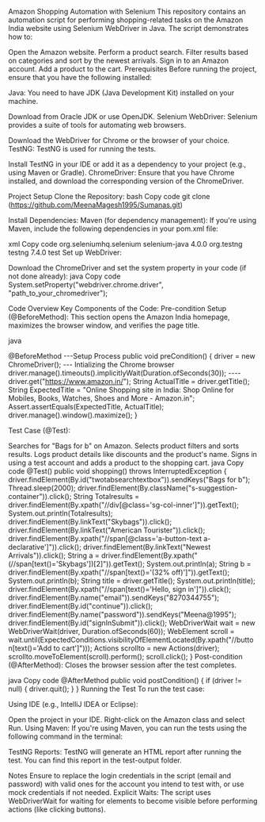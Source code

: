 Amazon Shopping Automation with Selenium
This repository contains an automation script for performing shopping-related tasks on the Amazon India website using Selenium WebDriver in Java. 
The script demonstrates how to:

Open the Amazon website.
Perform a product search.
Filter results based on categories and sort by the newest arrivals.
Sign in to an Amazon account.
Add a product to the cart.
Prerequisites
Before running the project, ensure that you have the following installed:

Java: You need to have JDK (Java Development Kit) installed on your machine.

Download from Oracle JDK or use OpenJDK.
Selenium WebDriver: Selenium provides a suite of tools for automating web browsers.

Download the WebDriver for Chrome or the browser of your choice.
TestNG: TestNG is used for running the tests.

Install TestNG in your IDE or add it as a dependency to your project (e.g., using Maven or Gradle).
ChromeDriver: Ensure that you have Chrome installed, and download the corresponding version of the ChromeDriver.

Project Setup
Clone the Repository:
bash
Copy code
git clone (https://github.com/MeenaMagesh1995/Sumanas.git)

Install Dependencies:
Maven (for dependency management): If you're using Maven, include the following dependencies in your pom.xml file:

xml
Copy code
<dependencies>
    <dependency>
        <groupId>org.seleniumhq.selenium</groupId>
        <artifactId>selenium-java</artifactId>
        <version>4.0.0</version> <!-- Make sure to use the latest version -->
    </dependency>
    <dependency>
        <groupId>org.testng</groupId>
        <artifactId>testng</artifactId>
        <version>7.4.0</version>
        <scope>test</scope>
    </dependency>
</dependencies>
Set up WebDriver:

Download the ChromeDriver and set the system property in your code (if not done already):
java
Copy code
System.setProperty("webdriver.chrome.driver", "path_to_your_chromedriver");

Code Overview
Key Components of the Code:
Pre-condition Setup (@BeforeMethod):
This section opens the Amazon India homepage, maximizes the browser window, and verifies the page title.

java

@BeforeMethod ---Setup Process
public void preCondition() {
    driver = new ChromeDriver(); --- Intializing the Chrome browser
    driver.manage().timeouts().implicitlyWait(Duration.ofSeconds(30)); ---- 
    driver.get("https://www.amazon.in/");
    String ActualTitle = driver.getTitle();
    String ExpectedTitle = "Online Shopping site in India: Shop Online for Mobiles, Books, Watches, Shoes and More - Amazon.in";
    Assert.assertEquals(ExpectedTitle, ActualTitle);
    driver.manage().window().maximize();
}

Test Case (@Test):

Searches for "Bags for b" on Amazon.
Selects product filters and sorts results.
Logs product details like discounts and the product's name.
Signs in using a test account and adds a product to the shopping cart.
java
Copy code
@Test()
public void shopping() throws InterruptedException {
    driver.findElement(By.id("twotabsearchtextbox")).sendKeys("Bags for b");
    Thread.sleep(2000);
    driver.findElement(By.className("s-suggestion-container")).click();
    String Totalresults = driver.findElement(By.xpath("//div[@class='sg-col-inner']")).getText();
    System.out.println(Totalresults);
    driver.findElement(By.linkText("Skybags")).click();
    driver.findElement(By.linkText("American Tourister")).click();
    driver.findElement(By.xpath("//span[@class='a-button-text a-declarative']")).click();
    driver.findElement(By.linkText("Newest Arrivals")).click();
    String a = driver.findElement(By.xpath("(//span[text()='Skybags'])[2]")).getText();
    System.out.println(a);
    String b = driver.findElement(By.xpath("//span[text()='(32% off)']")).getText();
    System.out.println(b);
    String title = driver.getTitle();
    System.out.println(title);
    driver.findElement(By.xpath("//span[text()='Hello, sign in']")).click();
    driver.findElement(By.name("email")).sendKeys("8270344755");
    driver.findElement(By.id("continue")).click();
    driver.findElement(By.name("password")).sendKeys("Meena@1995");
    driver.findElement(By.id("signInSubmit")).click();
    WebDriverWait wait = new WebDriverWait(driver, Duration.ofSeconds(60));
    WebElement scroll = wait.until(ExpectedConditions.visibilityOfElementLocated(By.xpath("//button[text()='Add to cart']")));
    Actions scrollto = new Actions(driver);
    scrollto.moveToElement(scroll).perform();
    scroll.click();
}
Post-condition (@AfterMethod):
Closes the browser session after the test completes.

java
Copy code
@AfterMethod
public void postCondition() {
    if (driver != null) {
        driver.quit();
    }
}
Running the Test
To run the test case:

Using IDE (e.g., IntelliJ IDEA or Eclipse):

Open the project in your IDE.
Right-click on the Amazon class and select Run.
Using Maven: If you're using Maven, you can run the tests using the following command in the terminal:



TestNG Reports: TestNG will generate an HTML report after running the test. You can find this report in the test-output folder.

Notes
Ensure to replace the login credentials in the script (email and password) with valid ones for the account you intend to test with, or use mock credentials if not needed.
Explicit Waits: The script uses WebDriverWait for waiting for elements to become visible before performing actions (like clicking buttons).
